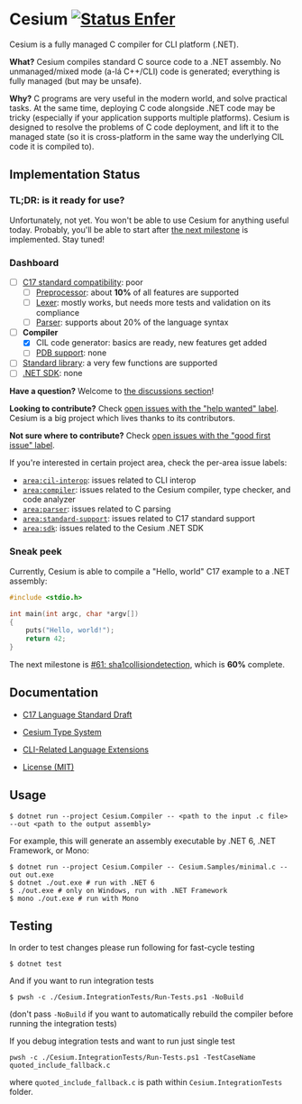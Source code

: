 Cesium [![Status Enfer][status-enfer]][andivionian-status-classifier]
======

Cesium is a fully managed C compiler for CLI platform (.NET).

**What?** Cesium compiles standard C source code to a .NET assembly. No unmanaged/mixed mode (a-lá C++/CLI) code is generated; everything is fully managed (but may be unsafe).

**Why?** C programs are very useful in the modern world, and solve practical tasks. At the same time, deploying C code alongside .NET code may be tricky (especially if your application supports multiple platforms). Cesium is designed to resolve the problems of C code deployment, and lift it to the managed state (so it is cross-platform in the same way the underlying CIL code it is compiled to).

Implementation Status
---------------------

### TL;DR: is it ready for use?

Unfortunately, not yet. You won't be able to use Cesium for anything useful today. Probably, you'll be able to start after [the next milestone][issue.next-milestone] is implemented. Stay tuned!

### Dashboard

- [ ] [C17 standard compatibility][issue.c17-standard]: poor
  - [ ] [Preprocessor][issue.preprocessor]: about **10%** of all features are supported
  - [ ] [Lexer][issue.lexer]: mostly works, but needs more tests and validation on its compliance
  - [ ] [Parser][issue.parser]: supports about 20% of the language syntax
- [ ] **Compiler**
  - [x] CIL code generator: basics are ready, new features get added
  - [ ] [PDB support][issue.pdb]: none
- [ ] [Standard library][stdlib]: a very few functions are supported
- [ ] [.NET SDK][issue.sdk]: none

**Have a question?** Welcome to [the discussions section][discussions]!

**Looking to contribute?** Check [open issues with the "help wanted" label][issues.help-wanted]. Cesium is a big project which lives thanks to its contributors.

**Not sure where to contribute?** Check [open issues with the "good first issue" label][issues.good-first-issue].

If you're interested in certain project area, check the per-area issue labels:
- [`area:cil-interop`][issues.cil-interop]: issues related to CLI interop
- [`area:compiler`][issues.compiler]: issues related to the Cesium compiler, type checker, and code analyzer
- [`area:parser`][issues.parser]: issues related to C parsing
- [`area:standard-support`][issues.standard-support]: issues related to C17 standard support
- [`area:sdk`][issues.sdk]: issues related to the Cesium .NET SDK

### Sneak peek

Currently, Cesium is able to compile a "Hello, world" C17 example to a .NET assembly:

```c
#include <stdio.h>

int main(int argc, char *argv[])
{
    puts("Hello, world!");
    return 42;
}
```

The next milestone is [#61: sha1collisiondetection][issue.next-milestone], which is **60%** complete.

Documentation
-------------

- [C17 Language Standard Draft][c17-draft]

- [Cesium Type System][docs.type-system]
- [CLI-Related Language Extensions][docs.language-extensions]

- [License (MIT)][docs.license]

Usage
-----

```console
$ dotnet run --project Cesium.Compiler -- <path to the input .c file> --out <path to the output assembly>
```

For example, this will generate an assembly executable by .NET 6, .NET Framework, or Mono:

```console
$ dotnet run --project Cesium.Compiler -- Cesium.Samples/minimal.c --out out.exe
$ dotnet ./out.exe # run with .NET 6
$ ./out.exe # only on Windows, run with .NET Framework
$ mono ./out.exe # run with Mono
```

## Testing

In order to test changes please run following for fast-cycle testing

```console
$ dotnet test
```

And if you want to run integration tests

```console
$ pwsh -c ./Cesium.IntegrationTests/Run-Tests.ps1 -NoBuild
```

(don't pass `-NoBuild` if you want to automatically rebuild the compiler before running the integration tests)

If you debug integration tests and want to run just single test

```console
pwsh -c ./Cesium.IntegrationTests/Run-Tests.ps1 -TestCaseName quoted_include_fallback.c
```

where `quoted_include_fallback.c` is path within `Cesium.IntegrationTests` folder.

[andivionian-status-classifier]: https://github.com/ForNeVeR/andivionian-status-classifier#status-enfer-
[c17-draft]: http://www.open-std.org/jtc1/sc22/wg14/www/docs/n2310.pdf
[discussions]: https://github.com/ForNeVeR/Cesium/discussions
[docs.language-extensions]: docs/language-extensions.md
[docs.license]: LICENSE.md
[docs.type-system]: docs/type-system.md
[issue.c17-standard]: https://github.com/ForNeVeR/Cesium/issues/62
[issue.lexer]: https://github.com/ForNeVeR/Cesium/issues/76
[issue.next-milestone]: https://github.com/ForNeVeR/Cesium/issues/61
[issue.parser]: https://github.com/ForNeVeR/Cesium/issues/78
[issue.pdb]: https://github.com/ForNeVeR/Cesium/issues/79
[issue.preprocessor]: https://github.com/ForNeVeR/Cesium/issues/77
[issue.sdk]: https://github.com/ForNeVeR/Cesium/issues/80
[issues.cil-interop]: https://github.com/ForNeVeR/Cesium/issues?q=is%3Aissue+is%3Aopen+label%3Aarea%3Acil-interop
[issues.compiler]: https://github.com/ForNeVeR/Cesium/labels/area%3Acompiler
[issues.good-first-issue]: https://github.com/ForNeVeR/Cesium/labels/good-first-issue
[issues.help-wanted]: https://github.com/ForNeVeR/Cesium/labels/status%3Ahelp-wanted
[issues.parser]: https://github.com/ForNeVeR/Cesium/labels/area%3Aparser
[issues.preprocessor]: https://github.com/ForNeVeR/Cesium/labels/area%3Apreprocessor
[issues.sdk]: https://github.com/ForNeVeR/Cesium/labels/area%3Asdk
[issues.standard-support]: https://github.com/ForNeVeR/Cesium/labels/area%3Astandard-support
[status-enfer]: https://img.shields.io/badge/status-enfer-orange.svg
[stdlib]: Cesium.Compiler/stdlib

